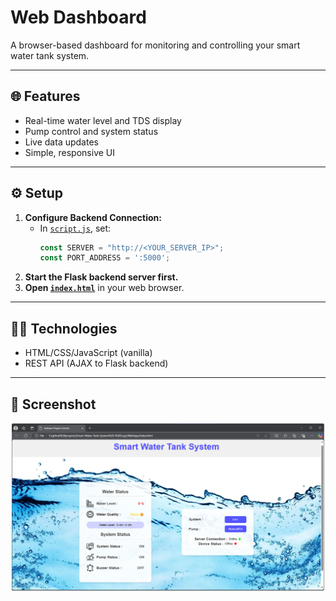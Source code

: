 # Web Dashboard

A browser-based dashboard for monitoring and controlling your smart water tank system.

---

## 🌐 Features

- Real-time water level and TDS display
- Pump control and system status
- Live data updates
- Simple, responsive UI

---

## ⚙️ Setup

1. **Configure Backend Connection:**
   - In [`script.js`](./script.js), set:
     ```js
     const SERVER = "http://<YOUR_SERVER_IP>";
     const PORT_ADDRESS = ':5000';
     ```
2. **Start the Flask backend server first.**
3. **Open [`index.html`](./index.html)** in your web browser.

---

## 🧑‍💻 Technologies

- HTML/CSS/JavaScript (vanilla)
- REST API (AJAX to Flask backend)

---

## 📸 Screenshot

<img src="../README src/web.png" style="width:800px">
